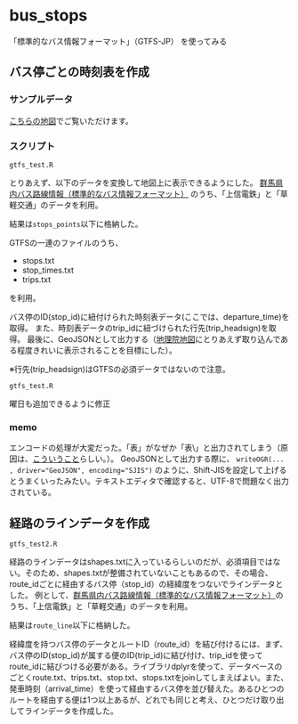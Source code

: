 # bus_stops
「標準的なバス情報フォーマット」（GTFS-JP） を使ってみる



## バス停ごとの時刻表を作成

### サンプルデータ
[こちらの地図](https://mghs15.github.io/bus_stops/map/#13/36.340249/139.033458/&base=pale&ls=pale%7Cstops_5070001007099_201911031905116&disp=11&lcd=stops_5070001007099_201911031905116&vs=c1j0h0k0l0u0t0z0r0s0m0f1&d=vl)でご覧いただけます。

### スクリプト
```gtfs_test.R```

とりあえず、以下のデータを変換して地図上に表示できるようにした。
[群馬県内バス路線情報（標準的なバス情報フォーマット）](https://gma.jcld.jp/GMA_OPENDATA/)
のうち、「上信電鉄」と「草軽交通」のデータを利用。

結果は`stops_points`以下に格納した。

GTFSの一連のファイルのうち、

* stops.txt
* stop_times.txt
* trips.txt

を利用。

バス停のID(stop_id)に紐付けられた時刻表データ(ここでは、departure_time)を取得。
また、時刻表データのtrip_idに紐づけられた行先(trip_headsign)を取得。
最後に、GeoJSONとして出力する（[地理院地図](https://maps.gsi.go.jp/)にとりあえず取り込んである程度きれいに表示されることを目標にした）。

※行先(trip_headsign)はGTFSの必須データではないので注意。

```gtfs_test.R```

曜日も追加できるように修正　

### memo
エンコードの処理が大変だった。「表」がなぜか「表\」と出力されてしまう（原因は、[こういうこと](http://www.kent-web.com/pubc/garble.html)らしい。）。
GeoJSONとして出力する際に、
`writeOGR(... , driver="GeoJSON", encoding="SJIS")`
のように、Shift-JISを設定して上げるとうまくいったみたい。テキストエディタで確認すると、UTF-8で問題なく出力されている。


## 経路のラインデータを作成
```gtfs_test2.R```

経路のラインデータはshapes.txtに入っているらしいのだが、必須項目ではない。そのため、shapes.txtが整備されていないこともあるので、その場合、route_idごとに経由するバス停（stop_id）の経緯度をつないでラインデータとした。
例として、[群馬県内バス路線情報（標準的なバス情報フォーマット）](https://gma.jcld.jp/GMA_OPENDATA/)のうち、「上信電鉄」と「草軽交通」のデータを利用。

結果は`route_line`以下に格納した。

経緯度を持つバス停のデータとルートID（route_id）を結び付けるには、まず、バス停のID(stop_id)が属する便のID(trip_id)に結び付け、trip_idを使ってroute_idに結びつける必要がある。ライブラリdplyrを使って、データベースのごとくroute.txt、trips.txt、stop.txt、stops.txtをjoinしてしまえばよい。また、発車時刻（arrival_time）を使って経由するバス停を並び替えた。あるひとつのルートを経由する便は1つ以上あるが、どれでも同じと考え、ひとつだけ取り出してラインデータを作成した。






